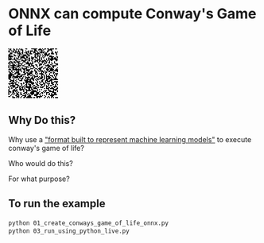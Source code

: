 # ONNX can compute Conway's Game of Life

![example](readme-assets/conway_game_of_life.gif)

## Why Do this?

Why use a ["format built to represent machine learning models"](https://onnx.ai/) to execute conway's game of life?

Who would do this?

For what purpose?

## To run the example

```bash
python 01_create_conways_game_of_life_onnx.py
python 03_run_using_python_live.py
```


